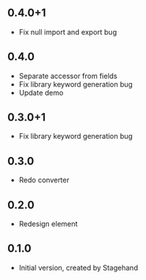 ## 0.4.0+1
- Fix null import and export bug

## 0.4.0
- Separate accessor from fields
- Fix library keyword generation bug
- Update demo

## 0.3.0+1
- Fix library keyword generation bug

## 0.3.0
- Redo converter

## 0.2.0
- Redesign element

## 0.1.0

- Initial version, created by Stagehand
